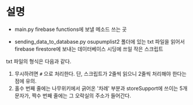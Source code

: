 # 설명

- main.py
firebase functions에 보낼 메소드 쓰는 곳

- sending_data_to_database.py
osupumplist2 폴더에 있는 txt 파일을 읽어서 firebase firestore에 보내는 데이터베이스 시딩에 쓰일 작은 스크립트

txt 파일의 형식은 다음과 같다.
1. 무시하려면 `#` 으로 처리한다. 단, 스크립트가 2줄씩 읽으니 2줄씩 처리해야 한다는 점에 유의.
2. 홀수 번째 줄에는 나무위키에서 긁어온 '차례' 부분과 storeSupport에 쓰이는 5개 문자가, 짝수 번째 줄에는 그 오락실의 주소가 들어간다.